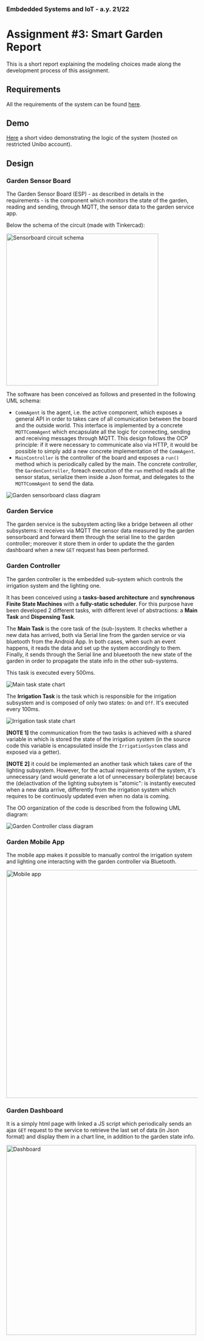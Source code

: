 ### Embdedded Systems and IoT - a.y. 21/22
# Assignment #3: Smart Garden Report

This is a short report explaining the modeling choices made along the development process of this assignment.

## Requirements
All the requirements of the system can be found [here](./Assignment#3-requirements.pdf).

## Demo
[Here](https://liveunibo-my.sharepoint.com/:v:/g/personal/luca_tassinari10_studio_unibo_it/EX-Ig3bdpuNIk-vLeKruPyUBDPZfhHCChchlniSAcjICQQ?e=BxL0gP) a short video demonstrating the logic of the system (hosted on restricted Unibo account).

## Design 
### Garden Sensor Board
The Garden Sensor Board (ESP) - as described in details in the requirements - is the component which monitors the state of the garden, reading and sending, through MQTT, the sensor data to the garden service app.

Below the schema of the circuit (made with Tinkercad):

<img src="./schemas/sensorboard.png" alt="Sensorboard circuit schema" height="400em"/>

The software has been conceived as follows and presented in the following UML schema:
- `CommAgent` is the agent, i.e. the active component, which exposes a general API in order to takes care of all comunication between the board and the outside world. This interface is implemented by a concrete `MQTTCommAgent` which encapsulate all the logic for connecting, sending and receiving messages through MQTT. This design follows the OCP principle: if it were necessary to communicate also via HTTP, it would be possible to simply add a new concrete implementation of the `CommAgent`.
- `MainController` is the controller of the board and exposes a `run()` method which is periodically called by the main. The concrete controller, the `GardenController`, foreach execution of the `run` method reads all the sensor status, serialize them inside a Json format, and delegates to the `MQTTCommAgent` to send the data.

![Garden sensorboard class diagram](./diagrams/out/sensorboard-class-diagram.svg)

### Garden Service
The garden service is the subsystem acting like a bridge between all other subsystems: it receives via MQTT the sensor data measured by the garden sensorboard and forward them through the serial line to the garden controller; moreover it store them in order to update the the garden dashboard when a new `GET` request has been performed.


### Garden Controller
The garden controller is the embedded sub-system which controls the irrigation system and the lighting one. 

It has been conceived using a **tasks-based architecture** and **synchronous Finite State Machines** with a **fully-static scheduler**. For this purpose have been developed 2 different tasks, with different level of abstractions: a **Main Task** and **Dispensing Task**.

The **Main Task** is the core task of the (sub-)system. It checks whether a new data has arrived, both via Serial line from the garden service or via bluetooth from the Android App. 
In both cases, when such an event happens, it reads the data and set up the system accordingly to them. 
Finally, it sends through the Serial line and blueetooth the new state of the garden in order to propagate the state info in the other sub-systems.

This task is executed every 500ms.

![Main task state chart](./diagrams/out/main-task-state-chart.svg)

The **Irrigation Task** is the task which is responsible for the irrigation subsystem and is composed of only two states: `On` and `Off`. 
It's executed every 100ms.

![Irrigation task state chart](./diagrams/out/irrigation-task-state-chart.svg)

**[NOTE 1]** the communication from the two tasks is achieved with a shared variable in which is stored the state of the irrigation system (in the source code this variable is encapsulated inside the `IrrigationSystem` class and exposed via a getter).

**[NOTE 2]** it could be implemented an another task which takes care of the lighting subsystem. However, for the actual requirements of the system, it's unnecessary (and would generate a lot of unnecessary boilerplate) because the (de)activation of the lighting subsytem is "atomic": is instantly executed when a new data arrive, differently from the irrigation system which requires to be continuosly updated even when no data is coming.

The OO organization of the code is described from the following UML diagram:

![Garden Controller class diagram](./diagrams/out/controller-class-diagram.svg)

### Garden Mobile App
The mobile app makes it possible to manually control the irrigation system and lighting one interacting with the garden controller via Bluetooth.

<img src="./img/garden-app.png" alt="Mobile app" height="600em"/>

### Garden Dashboard
It is a simply html page with linked a JS script which periodically sends an ajax `GET` request to the service to retrieve the last set of data (in Json format) and display them in a chart line, in addition to the garden state info.

<img src="./img/garden-dashboard.png" alt="Dashboard" height="500em"/>
